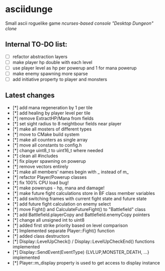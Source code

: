 # asciidunge
Small ascii roguelike game
*ncurses-based console "Desktop Dungeon" clone*

## Internal TO-DO list:
- [ ] refactor abstraction layers
- [ ] make player hp double with each level
- [ ] use player level as hp per powerup and 1 for mana powerup
- [ ] make enemy spawning more sparse
- [ ] add initiative property to player and monsters

## Latest changes
- [*] add mana regeneration by 1 per tile
- [*] add healing by player level per tile
- [*] remove ExtractHP/Mana from fields
- [*] set sight radius to 8 neightbour fields near player
- [*] make all mosters of different types
- [*] move to CMake build system
- [*] make all counters as single array
- [*] move all constants to config.h
- [*] change uint8_t to uint16_t where needed
- [*] clean all #includes
- [*] fix player spawning on powerup
- [*] remove vectors entirely
- [*] make all members' names begin with _ instead of m_
- [*] refactor Player/Powerup classes
- [*] fix 100% CPU load bug!
- [*] make powerups - hp, mana and damage!
- [*] make future fight calculations store in BF class member variables
- [*] add switching frames with current fight state and future state
- [*] add future fight calculation on enemy select
- [*] move Fight() and CalculateFutureFight() to "Battlefield" class
- [*] add Battlefield.playerCopy and Battlefield.enemyCopy pointers 
- [*] change all unsigned int to uint8
- [*] added first strike priority based on level comparison
- [*] Implemented separate Player::Fight() function
- [*] added class destructors
- [*] Display::LevelUpCheck() / Display::LevelUpCheckEnd() functions implemented
- [*] Display::SendEvent(EventType) {LVLUP,MONSTER_DEATH, ...} implemented
- [*] Player::m_display property is used to get access to display instance
